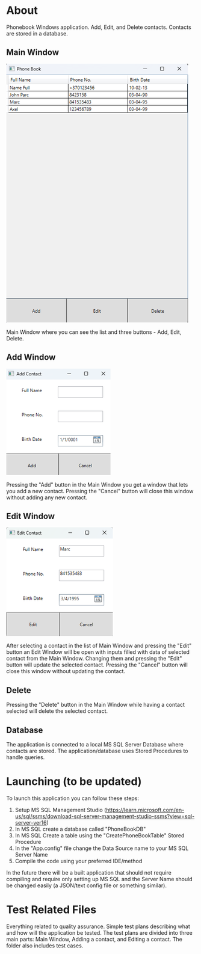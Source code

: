 # About

Phonebook Windows application. Add, Edit, and Delete contacts. Contacts are stored in a database.

## Main Window

![MainWindow](ReadmeImgs/MainWindow.png)

Main Window where you can see the list and three buttons - Add, Edit, Delete.

## Add Window

![AddWindow](ReadmeImgs/AddWindow.png)

Pressing the "Add" button in the Main Window you get a window that lets you add a new contact. Pressing the "Cancel" button will close this window without adding any new contact.

## Edit Window

![EditWindow](ReadmeImgs/EditWindow.png)

After selecting a contact in the list of Main Window and pressing the "Edit" button an Edit Window will be open with inputs filled with data of selected contact from the Main Window. Changing them and pressing the "Edit" button will update the selected contact.
Pressing the "Cancel" button will close this window without updating the contact.

## Delete

Pressing the "Delete" button in the Main Window while having a contact selected will delete the selected contact.

## Database

The application is connected to a local MS SQL Server Database where contacts are stored. The application/database uses Stored Procedures to handle queries.

# Launching (to be updated)

To launch this application you can follow these steps:
1. Setup MS SQL Management Studio (https://learn.microsoft.com/en-us/sql/ssms/download-sql-server-management-studio-ssms?view=sql-server-ver16)
2. In MS SQL create a database called "PhoneBookDB"
3. In MS SQL Create a table using the "CreatePhoneBookTable" Stored Procedure
4. In the "App.config" file change the Data Source name to your MS SQL Server Name
5. Compile the code using your preferred IDE/method

In the future there will be a built application that should not require compiling and require only setting up MS SQL and the Server Name should be changed easily (a JSON/text config file or something similar).

# Test Related Files

Everything related to quality assurance. Simple test plans describing what and how will the application be tested. The test plans are divided into three main parts: Main Window, Adding a contact, and Editing a contact. The folder also includes test cases.